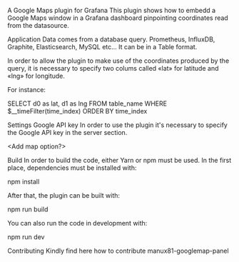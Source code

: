 A Google Maps plugin for Grafana
This plugin shows how to embedd a Google Maps window in a Grafana dashboard
pinpointing coordinates read from the datasource.

Application
Data comes from a database query.
Prometheus, InfluxDB, Graphite, Elasticsearch, MySQL etc...
It can be in a Table format.

In order to allow the plugin to make use of the coordinates produced by the query,
it is necessary to specify two colums called «lat» for latitude and «lng» for longitude.

For instance:

SELECT d0 as lat, d1 as lng
FROM table_name
WHERE $__timeFilter(time_index)
ORDER BY time_index

Settings
Google API key
In order to use the plugin it's necessary to specify the Google API key in the server section.

<Add map option?>

Build
In order to build the code, either Yarn or npm must be used.
In the first place, dependencies must be installed with:

npm install

After that, the plugin can be built with:

npm run build

You can also run the code in development with:

npm run dev

Contributing
Kindly find here how to contribute
manux81-googlemap-panel
